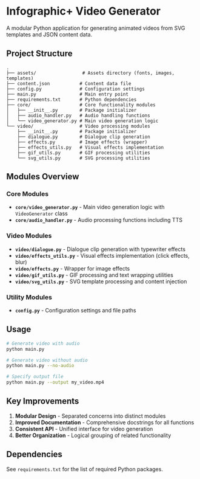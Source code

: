 # Infographic+ Video Generator

A modular Python application for generating animated videos from SVG templates and JSON content data.

## Project Structure

```
.
├── assets/                 # Assets directory (fonts, images, templates)
├── content.json           # Content data file
├── config.py              # Configuration settings
├── main.py                # Main entry point
├── requirements.txt       # Python dependencies
├── core/                  # Core functionality modules
│   ├── __init__.py        # Package initializer
│   ├── audio_handler.py   # Audio handling functions
│   └── video_generator.py # Main video generation logic
└── video/                 # Video processing modules
    ├── __init__.py        # Package initializer
    ├── dialogue.py        # Dialogue clip generation
    ├── effects.py         # Image effects (wrapper)
    ├── effects_utils.py   # Visual effects implementation
    ├── gif_utils.py       # GIF processing utilities
    └── svg_utils.py       # SVG processing utilities
```

## Modules Overview

### Core Modules

- **`core/video_generator.py`** - Main video generation logic with `VideoGenerator` class
- **`core/audio_handler.py`** - Audio processing functions including TTS

### Video Modules

- **`video/dialogue.py`** - Dialogue clip generation with typewriter effects
- **`video/effects_utils.py`** - Visual effects implementation (click effects, blur)
- **`video/effects.py`** - Wrapper for image effects
- **`video/gif_utils.py`** - GIF processing and text wrapping utilities
- **`video/svg_utils.py`** - SVG template processing and content injection

### Utility Modules

- **`config.py`** - Configuration settings and file paths

## Usage

```bash
# Generate video with audio
python main.py

# Generate video without audio
python main.py --no-audio

# Specify output file
python main.py --output my_video.mp4
```

## Key Improvements

1. **Modular Design** - Separated concerns into distinct modules
2. **Improved Documentation** - Comprehensive docstrings for all functions
3. **Consistent API** - Unified interface for video generation
4. **Better Organization** - Logical grouping of related functionality

## Dependencies

See `requirements.txt` for the list of required Python packages.

